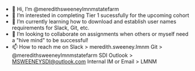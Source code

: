- 👋 Hi, I’m @meredithsweeneylmnmstatefarm
- 👀 I’m interested in completing Tier 1 sucessfully for the upcoming cohort
- 🌱 I’m currently learning how to download and establish user names requirements for Slack, Git, etc.
- 💞️ I’m looking to collaborate on assignments when others or myself need a "hive mind" to be successful!
- 📫 How to reach me on Slack > meredith.sweeney.lmnm 
Git > @meredithsweeneylmnmstatefarm 
SDI Outlook > MSWEENEYSDI@outlook.com
Internal IM or Email > LMNM

<!---
meredithsweeneylmnmstatefarm/meredithsweeneylmnmstatefarm is a ✨ special ✨ repository because its `README.md` (this file) appears on your GitHub profile.
You can click the Preview link to take a look at your changes.
--->
